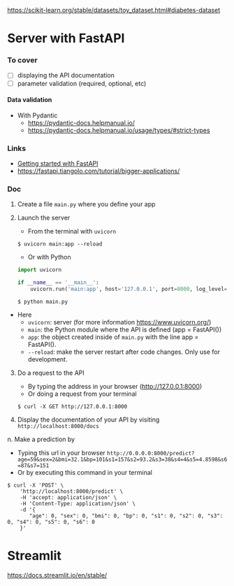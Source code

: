 https://scikit-learn.org/stable/datasets/toy_dataset.html#diabetes-dataset

# Server with FastAPI
### To cover
- [ ] displaying the API documentation
- [ ] parameter validation (required, optional, etc)

#### Data validation
- With Pydantic
    - https://pydantic-docs.helpmanual.io/
    - https://pydantic-docs.helpmanual.io/usage/types/#strict-types

### Links
- [Getting started with FastAPI](https://fastapi.tiangolo.com/tutorial/first-steps/)
- https://fastapi.tiangolo.com/tutorial/bigger-applications/

### Doc
1. Create a file `main.py` where you define your app

2. Launch the server
    - From the terminal with `uvicorn`
    ```shell
    $ uvicorn main:app --reload
    ```
   - Or with Python
   ```python
   import uvicorn
   
   if __name__ == '__main__':
       uvicorn.run('main:app', host='127.0.0.1', port=8000, log_level='info', reload=True)
   ```
   
   ```shell
   $ python main.py
   ```
- Here
    - `uvicorn`: server (for more information https://www.uvicorn.org/)
    - `main`: the Python module where the API is defined (app = FastAPI())
    - `app`: the object created inside of `main.py` with the line app = FastAPI().
    - `--reload`: make the server restart after code changes. Only use for development.

3. Do a request to the API
   - By typing the address in your browser (http://127.0.0.1:8000)
   - Or doing a request from your terminal
   ```shell
   $ curl -X GET http://127.0.0.1:8000
   ```

4. Display the documentation of your API by visiting `http://localhost:8000/docs`
   
n. Make a prediction by
   - Typing this url in  your browser `http://0.0.0.0:8000/predict?age=59&sex=2&bmi=32.1&bp=101&s1=157&s2=93.2&s3=38&s4=4&s5=4.8598&s6=87&s7=151`
   - Or by executing this command in your terminal
   ```shell
   $ curl -X 'POST' \
       'http://localhost:8000/predict' \
       -H 'accept: application/json' \
       -H 'Content-Type: application/json' \
       -d '{
          "age": 0, "sex": 0, "bmi": 0, "bp": 0, "s1": 0, "s2": 0, "s3": 0, "s4": 0, "s5": 0, "s6": 0
       }'
   ```

# Streamlit
https://docs.streamlit.io/en/stable/




